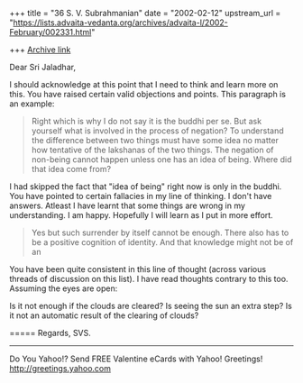 +++
title = "36 S. V. Subrahmanian"
date = "2002-02-12"
upstream_url = "https://lists.advaita-vedanta.org/archives/advaita-l/2002-February/002331.html"

+++
[Archive link](https://lists.advaita-vedanta.org/archives/advaita-l/2002-February/002331.html)

Dear Sri Jaladhar,

I should acknowledge at this point that I need to think and learn more on this.
 You have raised certain valid objections and points.  This paragraph is an
example:

> Right which is why I do not say it is the buddhi per se.  But ask yourself
> what is involved in the process of negation?  To understand the difference
> between two things must have some idea no matter how tentative of the
> lakshanas of the two things.  The negation of non-being cannot happen
> unless one has an idea of being.  Where did that idea come from?

I had skipped the fact that "idea of being" right now is only in the buddhi.
You have pointed to certain fallacies in my line of thinking.  I don't have
answers.  Atleast I have learnt that some things are wrong in my understanding.
 I am happy.  Hopefully I will learn as I put in more effort.

> Yes but such surrender by itself cannot be enough.  There also has to be a
> positive cognition of identity.  And that knowledge might not be of an

You have been quite consistent in this line of thought (across various threads
of discussion on this list).  I have read thoughts contrary to this too.
Assuming the eyes are open:

Is it not enough if the clouds are cleared?  Is seeing the sun an extra step?
Is it not an automatic result of the clearing of clouds?


=====
Regards,
SVS.

__________________________________________________
Do You Yahoo!?
Send FREE Valentine eCards with Yahoo! Greetings!
http://greetings.yahoo.com

